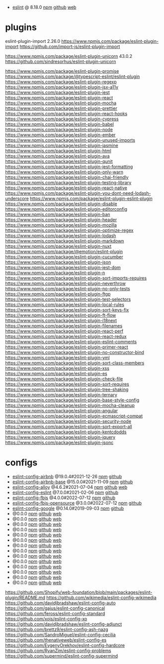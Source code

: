 - [eslint](./eslint.md)
  @ 8.18.0
  [npm](https://www.npmjs.com/package/eslint)
  [github](https://github.com/eslint/eslint)
  [web](https://eslint.org/)

# plugins

eslint-plugin-import
2.26.0
https://www.npmjs.com/package/eslint-plugin-import
https://github.com/import-js/eslint-plugin-import

https://www.npmjs.com/package/eslint-plugin-unicorn
43.0.2
https://github.com/sindresorhus/eslint-plugin-unicorn

https://www.npmjs.com/package/eslint-plugin-promise
https://www.npmjs.com/package/@typescript-eslint/eslint-plugin
https://www.npmjs.com/package/eslint-plugin-regexp
https://www.npmjs.com/package/eslint-plugin-jsx-a11y
https://www.npmjs.com/package/eslint-plugin-jest
https://www.npmjs.com/package/eslint-plugin-react
https://www.npmjs.com/package/eslint-plugin-mocha
https://www.npmjs.com/package/eslint-plugin-prettier
https://www.npmjs.com/package/eslint-plugin-react-hooks
https://www.npmjs.com/package/eslint-plugin-cypress
https://www.npmjs.com/package/eslint-plugin-babel
https://www.npmjs.com/package/eslint-plugin-node
https://www.npmjs.com/package/eslint-plugin-ember
https://www.npmjs.com/package/eslint-plugin-unused-imports
https://www.npmjs.com/package/eslint-plugin-jasmine
https://www.npmjs.com/package/eslint-plugin-html
https://www.npmjs.com/package/eslint-plugin-ava
https://www.npmjs.com/package/eslint-plugin-qunit
https://www.npmjs.com/package/eslint-plugin-jest-formatting
https://www.npmjs.com/package/eslint-plugin-only-warn
https://www.npmjs.com/package/eslint-plugin-chai-friendly
https://www.npmjs.com/package/eslint-plugin-testing-library
https://www.npmjs.com/package/eslint-plugin-react-native
https://www.npmjs.com/package/eslint-plugin-you-dont-need-lodash-underscore
https://www.npmjs.com/package/eslint-plugin-eslint-plugin
https://www.npmjs.com/package/eslint-plugin-disable
https://www.npmjs.com/package/eslint-plugin-editorconfig
https://www.npmjs.com/package/eslint-plugin-ban
https://www.npmjs.com/package/eslint-plugin-header
https://www.npmjs.com/package/eslint-plugin-mozilla
https://www.npmjs.com/package/eslint-plugin-optimize-regex
https://www.npmjs.com/package/eslint-plugin-lodash
https://www.npmjs.com/package/eslint-plugin-markdown
https://www.npmjs.com/package/eslint-plugin-nuxt
https://www.npmjs.com/package/@emotion/eslint-plugin
https://www.npmjs.com/package/eslint-plugin-cucumber
https://www.npmjs.com/package/eslint-plugin-json
https://www.npmjs.com/package/eslint-plugin-jest-dom
https://www.npmjs.com/package/eslint-plugin-n
https://www.npmjs.com/package/eslint-plugin-sort-imports-requires
https://www.npmjs.com/package/eslint-plugin-neverthrow
https://www.npmjs.com/package/eslint-plugin-no-only-tests
https://www.npmjs.com/package/eslint-plugin-ftgp
https://www.npmjs.com/package/eslint-plugin-test-selectors
https://www.npmjs.com/package/eslint-plugin-local-rules
https://www.npmjs.com/package/eslint-plugin-sort-keys-fix
https://www.npmjs.com/package/eslint-plugin-ft-flow
https://www.npmjs.com/package/eslint-plugin-i18next
https://www.npmjs.com/package/eslint-plugin-filenames
https://www.npmjs.com/package/eslint-plugin-react-perf
https://www.npmjs.com/package/eslint-plugin-react-redux
https://www.npmjs.com/package/eslint-plugin-eslint-comments
https://www.npmjs.com/package/eslint-plugin-primer-react
https://www.npmjs.com/package/eslint-plugin-no-constructor-bind
https://www.npmjs.com/package/eslint-plugin-yml
https://www.npmjs.com/package/eslint-plugin-sort-class-members
https://www.npmjs.com/package/eslint-plugin-xss
https://www.npmjs.com/package/eslint-plugin-es
https://www.npmjs.com/package/eslint-plugin-check-file
https://www.npmjs.com/package/eslint-plugin-sort-requires
https://www.npmjs.com/package/eslint-plugin-tree-shaking
https://www.npmjs.com/package/eslint-plugin-ternary
https://www.npmjs.com/package/eslint-plugin-base-style-config
https://www.npmjs.com/package/eslint-plugin-mocha-cleanup
https://www.npmjs.com/package/eslint-plugin-angular
https://www.npmjs.com/package/eslint-plugin-ecmascript-compat
https://www.npmjs.com/package/eslint-plugin-security-node
https://www.npmjs.com/package/eslint-plugin-sort-export-all
https://www.npmjs.com/package/eslint-plugin-kentcdodds
https://www.npmjs.com/package/eslint-plugin-jquery
https://www.npmjs.com/package/eslint-plugin-jsonc

# configs

- [eslint-config-airbnb](./eslint-config-airbnb)
  @19.0.4#2021-12-26
  [npm](https://www.npmjs.com/package/eslint-config-airbnb)
  [github](https://github.com/airbnb/javascript/tree/master/packages/eslint-config-airbnb)
- [eslint-config-airbnb-base](./eslint-config-airbnb-base)
  @15.0.0#2021-11-09
  [npm](https://www.npmjs.com/package/eslint-config-airbnb-base)
  [github](https://github.com/airbnb/javascript/tree/master/packages/eslint-config-airbnb-base)
- [eslint-config-alloy](./eslint-config-alloy)
  @4.6.2#2021-07-04
  [npm](https://www.npmjs.com/package/eslint-config-alloy)
  [github](https://github.com/AlloyTeam/eslint-config-alloy)
  [web](https://alloyteam.github.io/eslint-config-alloy/)
- [eslint-config-eslint](./eslint-config-eslint)
  @7.0.0#2021-02-06
  [npm](https://www.npmjs.com/package/eslint-config-eslint)
  [github](https://github.com/eslint/eslint/tree/main/packages/eslint-config-eslint)
- [eslint-config-fbjs](./eslint-config-fbjs)
  @4.0.0#2022-07-12
  [npm](https://www.npmjs.com/package/eslint-config-fbjs)
  [github](https://github.com/facebook/fbjs/tree/main/packages/eslint-config-fbjs)
- [eslint-config-fbjs-opensource](./eslint-config-fbjs-opensource)
  @3.0.0#2022-07-12
  [npm](https://www.npmjs.com/package/eslint-config-fbjs-opensource)
  [github](https://github.com/facebook/fbjs/tree/main/packages/eslint-config-fbjs-opensource)
- [eslint-config-google](./eslint-config-google)
  @0.14.0#2019-09-03
  [npm](https://www.npmjs.com/package/eslint-config-google)
  [github](https://github.com/google/eslint-config-google)
- [](./)
  @0.0.0
  [npm]()
  [github]()
  [web]()
- [](./)
  @0.0.0
  [npm]()
  [github]()
  [web]()
- [](./)
  @0.0.0
  [npm]()
  [github]()
  [web]()
- [](./)
  @0.0.0
  [npm]()
  [github]()
  [web]()
- [](./)
  @0.0.0
  [npm]()
  [github]()
  [web]()
- [](./)
  @0.0.0
  [npm]()
  [github]()
  [web]()
- [](./)
  @0.0.0
  [npm]()
  [github]()
  [web]()
- [](./)
  @0.0.0
  [npm]()
  [github]()
  [web]()
- [](./)
  @0.0.0
  [npm]()
  [github]()
  [web]()
- [](./)
  @0.0.0
  [npm]()
  [github]()
  [web]()
- [](./)
  @0.0.0
  [npm]()
  [github]()
  [web]()
- [](./)
  @0.0.0
  [npm]()
  [github]()
  [web]()
- [](./)
  @0.0.0
  [npm]()
  [github]()
  [web]()
- [](./)
  @0.0.0
  [npm]()
  [github]()
  [web]()

https://github.com/Shopify/web-foundation/blob/main/packages/eslint-plugin/README.md
https://github.com/wikimedia/eslint-config-wikimedia
https://github.com/davidjbradshaw/eslint-config-auto
https://github.com/gajus/eslint-config-canonical
https://github.com/feross/eslint-config-standard
https://github.com/xojs/eslint-config-xo
https://github.com/davidjbradshaw/eslint-config-adjunct
https://github.com/brettz9/eslint-config-ash-nazg
https://github.com/SandroMiguel/eslint-config-cecilia
https://github.com/thenativeweb/eslint-config-es
https://github.com/EvgenyOrekhov/eslint-config-hardcore
https://github.com/RyanZim/eslint-config-problems
https://github.com/supermind/eslint-config-supermind
